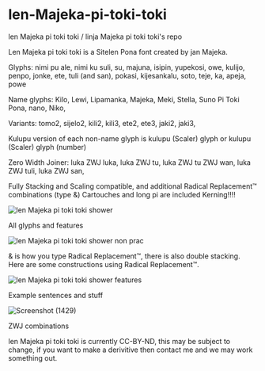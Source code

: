 # len-Majeka-pi-toki-toki
len Majeka pi toki toki / linja Majeka pi toki toki's repo

Len Majeka pi toki toki is a Sitelen Pona font created by jan Majeka.

Glyphs: nimi pu ale, nimi ku suli, su, majuna, isipin, yupekosi, owe, kulijo, penpo, jonke, ete, tuli (and san), pokasi, kijesankalu, soto, teje, ka, apeja, powe

Name glyphs: Kilo, Lewi, Lipamanka, Majeka, Meki, Stella, Suno Pi Toki Pona, nano, Niko, 

Variants: tomo2, sijelo2, kili2, kili3, ete2, ete3, jaki2, jaki3,

Kulupu version of each non-name glyph is kulupu (Scaler) glyph or kulupu (Scaler) glyph (number)

Zero Width Joiner: luka ZWJ luka, luka ZWJ tu, luka ZWJ tu ZWJ wan, luka ZWJ tuli, luka ZWJ san,

Fully Stacking and Scaling compatible, and additional Radical Replacement™ combinations (type &)
Cartouches and long pi are included
Kerning!!!!

![len Majeka pi toki toki shower](https://github.com/user-attachments/assets/7d6f14fa-1024-46f3-bc34-df2c27941b0a)


All glyphs and features

![len Majeka pi toki toki shower non prac](https://github.com/user-attachments/assets/f00e3192-41f3-4f63-ad66-b984d79c998b)

& is how you type Radical Replacement™, there is also double stacking. Here are some constructions using Radical Replacement™.

![len Majeka pi toki toki shower features](https://github.com/user-attachments/assets/88e95d6c-2919-40fc-ab45-4fc004eb2839)

Example sentences and stuff

![Screenshot (1429)](https://github.com/user-attachments/assets/b55e475e-5ed1-491c-88b8-acc0c8fbe7e1)

ZWJ combinations

len Majeka pi toki toki is currently CC-BY-ND, this may be subject to change, if you want to make a derivitive then contact me and we may work something out.

